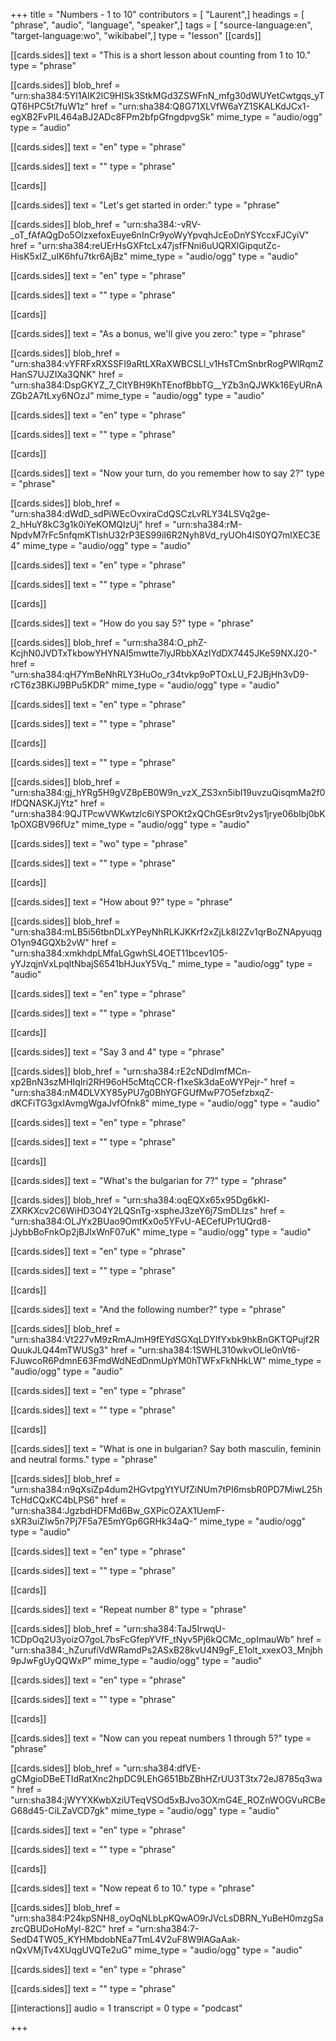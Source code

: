 +++
title = "Numbers - 1 to 10"
contributors = [ "Laurent",]
headings = [ "phrase", "audio", "language", "speaker",]
tags = [ "source-language:en", "target-language:wo", "wikibabel",]
type = "lesson"
[[cards]]

[[cards.sides]]
text = "This is a short lesson about counting from 1 to 10."
type = "phrase"

[[cards.sides]]
blob_href = "urn:sha384:5Yl1AIK2lC9HISk3StkMGd3ZSWFnN_mfg30dWUYetCwtgqs_yTQT6HPC5t7fuW1z"
href = "urn:sha384:Q8G71XLVfW6aYZ1SKALKdJCx1-egXB2FvPIL464aBJ2ADc8FPm2bfpGfngdpvgSk"
mime_type = "audio/ogg"
type = "audio"

[[cards.sides]]
text = "en"
type = "phrase"

[[cards.sides]]
text = ""
type = "phrase"

[[cards]]

[[cards.sides]]
text = "Let's get started in order:"
type = "phrase"

[[cards.sides]]
blob_href = "urn:sha384:-vRV-_oT_fAfAQgDo5OlzxefoxEuye6nInCr9yoWyYpvqhJcEoDnYSYccxFJCyiV"
href = "urn:sha384:reUErHsGXFtcLx47jsfFNni6uUQRXlGipqutZc-HisK5xlZ_uIK6hfu7tkr6AjBz"
mime_type = "audio/ogg"
type = "audio"

[[cards.sides]]
text = "en"
type = "phrase"

[[cards.sides]]
text = ""
type = "phrase"

[[cards]]

[[cards.sides]]
text = "As a bonus, we'll give you zero:"
type = "phrase"

[[cards.sides]]
blob_href = "urn:sha384:vYFRFxRXSSFI9aRtLXRaXWBCSLl_v1HsTCmSnbrRogPWlRqmZHanS7UJZIXa3QNK"
href = "urn:sha384:DspGKYZ_7_CltYBH9KhTEnofBbbTG__YZb3nQJWKk16EyURnAZGb2A7tLxy6NOzJ"
mime_type = "audio/ogg"
type = "audio"

[[cards.sides]]
text = "en"
type = "phrase"

[[cards.sides]]
text = ""
type = "phrase"

[[cards]]

[[cards.sides]]
text = "Now your turn, do you remember how to say 2?"
type = "phrase"

[[cards.sides]]
blob_href = "urn:sha384:dWdD_sdPiWEcOvxiraCdQSCzLvRLY34LSVq2ge-2_hHuY8kC3g1k0iYeKOMQlzUj"
href = "urn:sha384:rM-NpdvM7rFc5nfqmKTlshU32rP3ES99iI6R2Nyh8Vd_ryUOh4IS0YQ7mlXEC3E4"
mime_type = "audio/ogg"
type = "audio"

[[cards.sides]]
text = "en"
type = "phrase"

[[cards.sides]]
text = ""
type = "phrase"

[[cards]]

[[cards.sides]]
text = "How do you say 5?"
type = "phrase"

[[cards.sides]]
blob_href = "urn:sha384:O_phZ-KcjhN0JVDTxTkbowYHYNAI5mwtte7lyJRbbXAzIYdDX7445JKe59NXJ20-"
href = "urn:sha384:qH7YmBeNhRLY3HuOo_r34tvkp9oPTOxLU_F2JBjHh3vD9-rCT6z3BKiJ9BPu5KDR"
mime_type = "audio/ogg"
type = "audio"

[[cards.sides]]
text = "en"
type = "phrase"

[[cards.sides]]
text = ""
type = "phrase"

[[cards]]

[[cards.sides]]
text = ""
type = "phrase"

[[cards.sides]]
blob_href = "urn:sha384:gj_hYRg5H9gVZ8pEB0W9n_vzX_ZS3xn5ibI19uvzuQisqmMa2f0IfDQNASKJjYtz"
href = "urn:sha384:9QJTPcwVWKwtzlc6iYSPOKt2xQChGEsr9tv2ys1jrye06bIbj0bK1pOXGBV96fUz"
mime_type = "audio/ogg"
type = "audio"

[[cards.sides]]
text = "wo"
type = "phrase"

[[cards.sides]]
text = ""
type = "phrase"

[[cards]]

[[cards.sides]]
text = "How about 9?"
type = "phrase"

[[cards.sides]]
blob_href = "urn:sha384:mLB5i56tbnDLxYPeyNhRLKJKKrf2xZjLk8I2Zv1qrBoZNApyuqgO1yn94GQXb2vW"
href = "urn:sha384:xmkhdpLMfaLGgwhSL4OET11bcev1O5-yYJzqjnVxLpqltNbajS6541bHJuxY5Vq_"
mime_type = "audio/ogg"
type = "audio"

[[cards.sides]]
text = "en"
type = "phrase"

[[cards.sides]]
text = ""
type = "phrase"

[[cards]]

[[cards.sides]]
text = "Say 3 and 4"
type = "phrase"

[[cards.sides]]
blob_href = "urn:sha384:rE2cNDdImfMCn-xp2BnN3szMHIqlri2RH96oH5cMtqCCR-f1xeSk3daEoWYPejr-"
href = "urn:sha384:nM4DLVXY85yPU7g0BhYGFGUfMwP7O5efzbxqZ-dKCFiTG3gxIAvmgWgaJvfOfnk8"
mime_type = "audio/ogg"
type = "audio"

[[cards.sides]]
text = "en"
type = "phrase"

[[cards.sides]]
text = ""
type = "phrase"

[[cards]]

[[cards.sides]]
text = "What's the bulgarian for 7?"
type = "phrase"

[[cards.sides]]
blob_href = "urn:sha384:oqEQXx65x95Dg6kKl-ZXRKXcv2C6WiHD3O4Y2LQSnTg-xspheJ3zeY6j7SmDLIzs"
href = "urn:sha384:OLJYx2BUao9OmtKx0o5YFvU-AECefUPr1UQrd8-jJybbBoFnkOp2jBJlxWnF07uK"
mime_type = "audio/ogg"
type = "audio"

[[cards.sides]]
text = "en"
type = "phrase"

[[cards.sides]]
text = ""
type = "phrase"

[[cards]]

[[cards.sides]]
text = "And the following number?"
type = "phrase"

[[cards.sides]]
blob_href = "urn:sha384:Vt227vM9zRmAJmH9fEYdSGXqLDYlfYxbk9hkBnGKTQPujf2RQuukJLQ44mTWUSg3"
href = "urn:sha384:1SWHL310wkvOLle0nVt6-FJuwcoR6PdmnE63FmdWdNEdDnmUpYM0hTWFxFkNHkLW"
mime_type = "audio/ogg"
type = "audio"

[[cards.sides]]
text = "en"
type = "phrase"

[[cards.sides]]
text = ""
type = "phrase"

[[cards]]

[[cards.sides]]
text = "What is one in bulgarian? Say both masculin, feminin and neutral forms."
type = "phrase"

[[cards.sides]]
blob_href = "urn:sha384:n9qXsiZp4dum2HGvtpgYtYUfZiNUm7tPI6msbR0PD7MiwL25hTcHdCQxKC4bLPS6"
href = "urn:sha384:JgzbdHDFMd6Bw_GXPicOZAX1UemF-sXR3uiZIw5n7Pj7F5a7E5mYGp6GRHk34aQ-"
mime_type = "audio/ogg"
type = "audio"

[[cards.sides]]
text = "en"
type = "phrase"

[[cards.sides]]
text = ""
type = "phrase"

[[cards]]

[[cards.sides]]
text = "Repeat number 8"
type = "phrase"

[[cards.sides]]
blob_href = "urn:sha384:TaJ5IrwqU-1CDpOq2U3yoizO7goL7bsFcGfepYVfF_tNyv5Pj6kQCMc_opImauWb"
href = "urn:sha384:_hZurufiVdWRamdPs2ASxB28kvU4N9gF_E1olt_xxexO3_Mnjbh9pJwFgUyQQWxP"
mime_type = "audio/ogg"
type = "audio"

[[cards.sides]]
text = "en"
type = "phrase"

[[cards.sides]]
text = ""
type = "phrase"

[[cards]]

[[cards.sides]]
text = "Now can you repeat numbers 1 through 5?"
type = "phrase"

[[cards.sides]]
blob_href = "urn:sha384:dfVE-gCMgioDBeETIdRatXnc2hpDC9LEhG651BbZBhHZrUU3T3tx72eJ8785q3wa"
href = "urn:sha384:jWYYXKwbXziUTeqVSOd5xBJvo3OXmG4E_ROZnWOGVuRCBeG68d45-CiLZaVCD7gk"
mime_type = "audio/ogg"
type = "audio"

[[cards.sides]]
text = "en"
type = "phrase"

[[cards.sides]]
text = ""
type = "phrase"

[[cards]]

[[cards.sides]]
text = "Now repeat 6 to 10."
type = "phrase"

[[cards.sides]]
blob_href = "urn:sha384:P24kpSNH8_oyOqNLbLpKQwAO9rJVcLsDBRN_YuBeH0mzgSazrcQBUDoHoMyl-82C"
href = "urn:sha384:7-SedD4TW05_KYHMbdobNEa7TmL4V2uF8W9lAGaAak-nQxVMjTv4XUqgUVQTe2uG"
mime_type = "audio/ogg"
type = "audio"

[[cards.sides]]
text = "en"
type = "phrase"

[[cards.sides]]
text = ""
type = "phrase"

[[interactions]]
audio = 1
transcript = 0
type = "podcast"

+++
